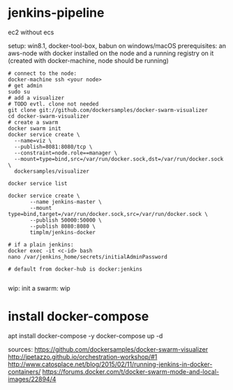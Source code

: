 # jenkins-pipeline
ec2 without ecs

setup: win8.1, docker-tool-box, babun on windows/macOS
prerequisites: an aws-node with docker installed on the node and a running registry on it
(created with docker-machine, node should be running)

```shell
# connect to the node:
docker-machine ssh <your node>
# get admin
sudo su
# add a visualizer
# TODO evtl. clone not needed
git clone git://github.com/dockersamples/docker-swarm-visualizer
cd docker-swarm-visualizer
# create a swarm
docker swarm init
docker service create \
  --name=viz \
  --publish=8081:8080/tcp \
  --constraint=node.role==manager \
  --mount=type=bind,src=/var/run/docker.sock,dst=/var/run/docker.sock \
  dockersamples/visualizer

docker service list

docker service create \
       --name jenkins-master \
       --mount type=bind,target=/var/run/docker.sock,src=/var/run/docker.sock \
       --publish 50000:50000 \
       --publish 8080:8080 \
       timplm/jenkins-docker

# if a plain jenkins:
docker exec -it <c-id> bash
nano /var/jenkins_home/secrets/initialAdminPassword

# default from docker-hub is docker:jenkins


```
wip:
init a swarm: wip
# install docker-compose
apt install docker-compose -y
docker-compose up -d

sources:
https://github.com/dockersamples/docker-swarm-visualizer
http://jpetazzo.github.io/orchestration-workshop/#1
http://www.catosplace.net/blog/2015/02/11/running-jenkins-in-docker-containers/
https://forums.docker.com/t/docker-swarm-mode-and-local-images/22894/4